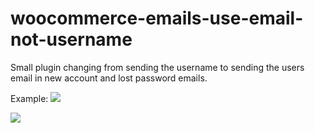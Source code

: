 # woocommerce-emails-use-email-not-username
Small plugin changing from sending the username to sending the users email in new account and lost password emails. 

Example: 
<img src="https://labs.maksimer.com/wp-content/uploads/2015/10/Annotation-on-2017-10-0.png" />

<img src="https://labs.maksimer.com/wp-content/uploads/2015/10/wFaxMR.png" />